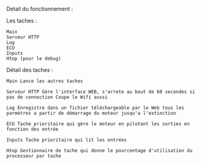 Detail du fonctionnement :

Les taches :

    Main
    Serveur HTTP
    Log
    ECU
    Inputs
    Htop (pour le debug)

Détail des taches :

    Main Lance les autres taches

    Serveur HTTP Gère l'interface WEB, s'arrete au bout de 60 secondes si pas de connection Coupe le Wifi aussi

    Log Enregistre dans un fichier téléchargeable par le Web tous les parmètres a partir de démarrage du moteur jusqu'a l'extinction

    ECU Tache prioritaire qui gère le moteur en pilotant les sorties en fonction des entrée

    Inputs Tache prioritaire qui lit les entrées

    Htop Gestionnaire de tache qui donne le pourcentage d'utilisation du processeur par tache


